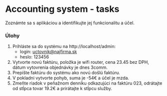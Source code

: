 # Accounting system - tasks

Zoznámte sa s aplikáciou a identifikujte jej funkcionalitu a účel.

### Úlohy
1. Prihláste sa do systému na http://localhost/admin:
    - login: uctovnik@najfirma.sk
    - heslo: 123456
2. Vytvorte novú faktúru, položka je wifi router, cena 23.45 bez DPH, dátum vytovrenia objednávky je dnes 3comm.
3. Prepíšte faktúru do systému ako novú došlú faktúru.
4. V pokladni vytvorte pohyb, suma je -54€ a účel je mzda.
5. Zmeňte riadok v peňažnom denníku odkazujúci na faktúru 023, odrátajte od stĺpca tovar 19.2€ a prirátajte k stĺpcu služby.
